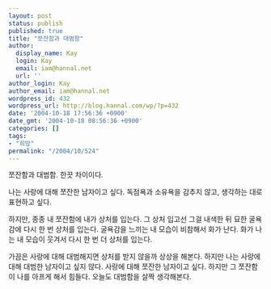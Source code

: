 ```yaml
---
layout: post
status: publish
published: true
title: "쪼잔함과 대범함"
author:
  display_name: Kay
  login: Kay
  email: iam@hannal.net
  url: ''
author_login: Kay
author_email: iam@hannal.net
wordpress_id: 432
wordpress_url: http://blog.hannal.com/wp/?p=432
date: '2004-10-18 17:56:36 +0900'
date_gmt: '2004-10-18 08:56:36 +0900'
categories: []
tags:
- "희망"
permalink: "/2004/10/524"
---
```

<p>쪼잔함과 대범함. 한끗 차이이다.</p>
<p>나는 사랑에 대해 쪼잔한 남자이고 싶다. 독점욕과 소유욕을 감추지 않고, 생각하는 대로 표현하고 싶다.</p>
<p>하지만, 종종 내 쪼잔함에 내가 상처를 입는다. 그 상처 입고선 그걸 내색한 뒤 묘한 굴욕감에 다시 한 번 상처를 입는다. 굴욕감을 느끼는 내 모습이 비참해서 화가 난다. 화가 나는 내 모습이 웃겨서 다시 한 번 더 상처를 입는다.</p>
<p>가끔은 사랑에 대해 대범해지면 상처를 받지 않을까 상상을 해본다. 하지만 나는 사랑에 대해 대범한 남자이고 싶지 않다. 사랑에 대해 쪼잔한 남자이고 싶다. 하지만 그 쪼잔함이 나를 아프게 해서 힘들다. 오늘도 대범함을 살짝 생각해본다.</p>
